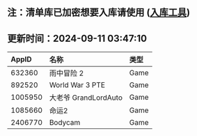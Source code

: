 ## 注：清单库已加密想要入库请使用 ([入库工具](https://github.com/BlankTMing/ManifestAutoUpdate/releases))

## 更新时间：2024-09-11 03:47:10
| AppID | 名称 | 类型  |
| :-------------------- | :----------------------------- | :----------- |
| 632360 | 雨中冒险 2| Game |
| 892520 | World War 3 PTE| Game |
| 1005950 | 大老爷 GrandLordAuto| Game |
| 1085660 | 命运2| Game |
| 2406770 | Bodycam| Game |
